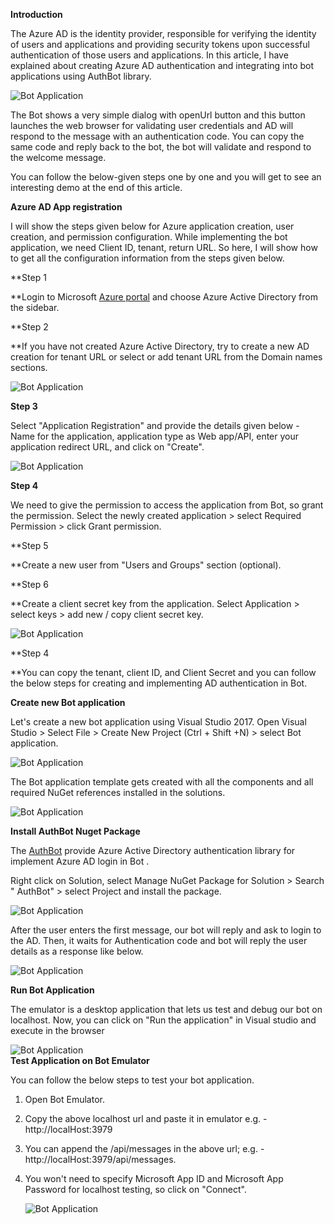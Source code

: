 **Introduction**

The Azure AD is the identity provider, responsible for verifying the identity of users and applications and providing security tokens upon successful authentication of those users and applications. In this article, I have explained about creating Azure AD authentication and integrating into bot applications using AuthBot library.

![Bot Application ](https://csharpcorner-mindcrackerinc.netdna-ssl.com/article/building-bot-application-with-azure-ad-login-authentication-using-authbot/Images/image001.jpg)

The Bot shows a very simple dialog with openUrl button and this button launches the web browser for validating user credentials and AD will respond to the message with an authentication code. You can copy the same code and reply back to the bot, the bot will validate and respond to the welcome message.

You can follow the below-given steps one by one and you will get to see an interesting demo at the end of this article.

**Azure AD App registration**

I will show the steps given below for Azure application creation, user creation, and permission configuration. While implementing the bot application, we need Client ID, tenant, return URL. So here, I will show how to get all the configuration information from the steps given below.

**Step 1

**Login to Microsoft [Azure portal](https://portal.azure.com/) and choose Azure Active Directory from the sidebar.

**Step 2

**If you have not created Azure Active Directory, try to create a new AD creation for tenant URL or select or add tenant URL from the Domain names sections.

![Bot Application ](https://csharpcorner-mindcrackerinc.netdna-ssl.com/article/building-bot-application-with-azure-ad-login-authentication-using-authbot/Images/image002.jpg)

**Step 3**

Select "Application Registration" and provide the details given below - Name for the application, application type as Web app/API, enter your application redirect URL, and click on "Create".

![Bot Application ](https://csharpcorner-mindcrackerinc.netdna-ssl.com/article/building-bot-application-with-azure-ad-login-authentication-using-authbot/Images/image003.jpg)

**Step 4**

We need to give the permission to access the application from Bot, so grant the permission. Select the newly created application > select Required Permission > click Grant permission.

**Step 5

**Create a new user from "Users and Groups" section (optional).

**Step 6

**Create a client secret key from the application. Select Application > select keys > add new / copy client secret key.

![Bot Application ](https://csharpcorner-mindcrackerinc.netdna-ssl.com/article/building-bot-application-with-azure-ad-login-authentication-using-authbot/Images/image004.jpg)

**Step 4

**You can copy the tenant, client ID, and Client Secret and you can follow the below steps for creating and implementing AD authentication in Bot.

**Create new Bot application**

Let's create a new bot application using Visual Studio 2017. Open Visual Studio > Select File > Create New Project (Ctrl + Shift +N) > select Bot application.

![Bot Application ](https://csharpcorner-mindcrackerinc.netdna-ssl.com/article/building-bot-application-with-azure-ad-login-authentication-using-authbot/Images/image005.jpg)

The Bot application template gets created with all the components and all required NuGet references installed in the solutions.

![Bot Application ](https://csharpcorner-mindcrackerinc.netdna-ssl.com/article/building-bot-application-with-azure-ad-login-authentication-using-authbot/Images/image006.jpg)

**Install AuthBot Nuget Package**

The [AuthBot](https://www.nuget.org/packages/AuthBot) provide Azure Active Directory authentication library for implement Azure AD login in Bot .

Right click on Solution, select Manage NuGet Package for Solution > Search " AuthBot" > select Project and install the package.

![Bot Application ](https://csharpcorner-mindcrackerinc.netdna-ssl.com/article/building-bot-application-with-azure-ad-login-authentication-using-authbot/Images/image007.jpg)


After the user enters the first message, our bot will reply and ask to login to the AD. Then, it waits for Authentication code and bot will reply the user details as a response like below.

![Bot Application ](https://csharpcorner-mindcrackerinc.netdna-ssl.com/article/building-bot-application-with-azure-ad-login-authentication-using-authbot/Images/image008.jpg)

**Run Bot Application**

The emulator is a desktop application that lets us test and debug our bot on localhost. Now, you can click on "Run the application" in Visual studio and execute in the browser

![Bot Application ](https://csharpcorner-mindcrackerinc.netdna-ssl.com/article/building-bot-application-with-azure-ad-login-authentication-using-authbot/Images/image009.jpg)\
**Test Application on Bot Emulator**

You can follow the below steps to test your bot application.

1.  Open Bot Emulator.
2.  Copy the above localhost url and paste it in emulator e.g. - http://localHost:3979
3.  You can append the /api/messages in the above url; e.g. - http://localHost:3979/api/messages.
4.  You won't need to specify Microsoft App ID and Microsoft App Password for localhost testing, so click on "Connect".

    ![Bot Application ](https://csharpcorner-mindcrackerinc.netdna-ssl.com/article/building-bot-application-with-azure-ad-login-authentication-using-authbot/Images/image010.jpg)